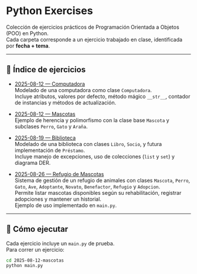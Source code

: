 # Python Exercises

Colección de ejercicios prácticos de Programación Orientada a Objetos (POO) en Python.  
Cada carpeta corresponde a un ejercicio trabajado en clase, identificada por **fecha + tema**.

---

## 📂 Índice de ejercicios

- [2025-08-12 — Computadora](./2025-08-12-computadora)  
  Modelado de una computadora como clase `Computadora`.  
  Incluye atributos, valores por defecto, método mágico `__str__`, contador de instancias y métodos de actualización.

- [2025-08-12 — Mascotas](./2025-08-12-mascotas)  
  Ejemplo de herencia y polimorfismo con la clase base `Mascota` y subclases `Perro`, `Gato` y `Araña`.

- [2025-08-19 — Biblioteca](./2025-08-19-biblioteca)  
  Modelado de una biblioteca con clases `Libro`, `Socio`, y futura implementación de `Préstamo`.  
  Incluye manejo de excepciones, uso de colecciones (`list` y `set`) y diagrama DER.

- [2025-08-26 — Refugio de Mascotas](./2025-08-26-mascotas)  
  Sistema de gestión de un refugio de animales con clases `Mascota`, `Perro`, `Gato`, `Ave`, `Adoptante`, `Novato`, `Benefactor`, `Refugio` y `Adopcion`.  
  Permite listar mascotas disponibles según su rehabilitación, registrar adopciones y mantener un historial.  
  Ejemplo de uso implementado en `main.py`.



---

## 🚀 Cómo ejecutar

Cada ejercicio incluye un `main.py` de prueba.  
Para correr un ejercicio:

```bash
cd 2025-08-12-mascotas
python main.py
